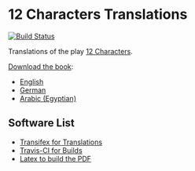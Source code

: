 # 12 Characters Translations

[![Build Status](https://travis-ci.org/niccokunzmann/12characters-translations.svg?branch=master)](https://travis-ci.org/niccokunzmann/12characters-translations)

Translations of the play [12 Characters](https://12characters.org.uk).

[Download the book](https://github.com/niccokunzmann/12characters-translations/releases/latest):
- [English](https://niccokunzmann.github.io/download_latest/12-characters-en.pdf)
- [German](https://niccokunzmann.github.io/download_latest/12-characters-de.pdf)
- [Arabic (Egyptian)](https://niccokunzmann.github.io/download_latest/12-characters-ar_EG.pdf)

## Software List

- [Transifex for Translations](https://www.transifex.com/12-characters)
- [Travis-CI for Builds](https://travis-ci.org/niccokunzmann/12characters-translations)
- [Latex to build the PDF](https://github.com/niccokunzmann/ci-latex)

